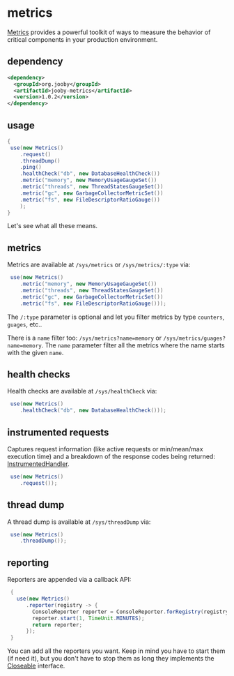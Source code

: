 # metrics

[Metrics](http://metrics.dropwizard.io) provides a powerful toolkit of ways to measure the behavior of critical components in your production environment.

## dependency

```xml
<dependency>
  <groupId>org.jooby</groupId>
  <artifactId>jooby-metrics</artifactId>
  <version>1.0.2</version>
</dependency>
```

## usage

```java
{
 use(new Metrics()
    .request()
    .threadDump()
    .ping()
    .healthCheck("db", new DatabaseHealthCheck())
    .metric("memory", new MemoryUsageGaugeSet())
    .metric("threads", new ThreadStatesGaugeSet())
    .metric("gc", new GarbageCollectorMetricSet())
    .metric("fs", new FileDescriptorRatioGauge())
    );
}
```

Let's see what all these means.

## metrics

Metrics are available at ```/sys/metrics``` or ```/sys/metrics/:type``` via:

```java
 use(new Metrics()
    .metric("memory", new MemoryUsageGaugeSet())
    .metric("threads", new ThreadStatesGaugeSet())
    .metric("gc", new GarbageCollectorMetricSet())
    .metric("fs", new FileDescriptorRatioGauge()));
```

The ```/:type``` parameter is optional and let you filter metrics by type ```counters```, ```guages```, etc..

There is a ```name``` filter too: ```/sys/metrics?name=memory``` or ```/sys/metrics/guages?name=memory```. The ```name``` parameter filter all the metrics where the name starts with the given ```name```.

## health checks

Health checks are available at ```/sys/healthCheck``` via:

```java
 use(new Metrics()
    .healthCheck("db", new DatabaseHealthCheck()));
```

## instrumented requests

Captures request information (like active requests or min/mean/max execution time) and a breakdown of the response codes being returned: [InstrumentedHandler](/apidocs/org/jooby/assets/InstrumentedHandler.html).

```java
 use(new Metrics()
    .request());
```

## thread dump

A thread dump is available at ```/sys/threadDump``` via:

```java
 use(new Metrics()
    .threadDump());
```

## reporting

Reporters are appended via a callback API:

```java
 {
   use(new Metrics()
      .reporter(registry -> {
        ConsoleReporter reporter = ConsoleReporter.forRegistry(registry).build();
        reporter.start(1, TimeUnit.MINUTES);
        return reporter;
      });
 }
```

You can add all the reporters you want. Keep in mind you have to start them (if need it), but you don't have to stop them as long they implements the [Closeable](/apidocs/org/jooby/assets/Closeable.html) interface.
